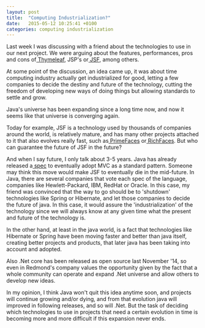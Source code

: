 ```yaml
---
layout: post
title:  "Computing Industrialization?"
date:   2015-05-12 10:25:41 +0100
categories: computing industrialization
---
```

Last week I was discussing with a friend about the technologies to use in our next project. We were arguing about the features, performances, pros and cons of<a href="http://www.thymeleaf.org/features.html"> Thymeleaf</a>, JSP's or<a href="http://en.wikipedia.org/wiki/JavaServer_Faces"> JSF</a>, among others.

At some point of the discussion, an idea came up, it was about time computing industry actually get industrialized for good, letting a few companies to decide the destiny and future of the technology, cutting the freedom of developing new ways of doing things but allowing standards to settle and grow.

Java's universe has been expanding since a long time now, and now it seems like that universe is converging again.

Today for example, JSF is a technology used by thousands of companies around the world, is relatively mature, and has many other projects attached to it that also evolves really fast, such as<a href="http://primefaces.org/"> PrimeFaces</a> or<a href="http://richfaces.jboss.org/"> RichFaces</a>. But who can guarantee the future of JSF in the future? 

And when I say future, I only talk about 3-5 years. Java has already released a<a href="https://jcp.org/en/jsr/detail?id=371"> spec</a> to eventually adopt MVC as a standard pattern. Someone may think this move would make JSF to eventually die in the mid-future.
In Java, there are several companies that vote each spec of the language, companies like Hewlett-Packard, IBM, RedHat or Oracle. In this case, my friend was convinced that the way to go should be to 'shutdown' technologies like Spring or Hibernate, and let those companies to decide the future of java. In this case, it would assure the 'industrialization' of the technology since we will always know at any given time what the present and future of the technology is.

In the other hand, at least in the java world, is a fact that technologies like Hibernate or Spring have been moving faster and better than java itself, creating better projects and products, that later java has been taking into account and adopted.

Also .Net core has been released as open source last November '14, so even in Redmond's company values the opportunity given by the fact that a whole community can operate and expand .Net universe and allow others to develop new ideas.

In my opinion, I think Java won't quit this idea anytime soon, and projects will continue growing and/or dying, and from that evolution java will improved in following releases, and so will .Net. But the task of deciding which technologies to use in projects that need a certain evolution in time is becoming more and more difficult if this expansion never ends.